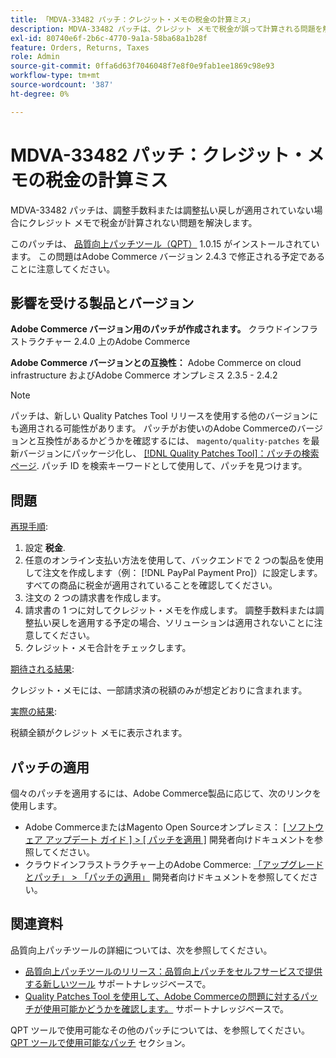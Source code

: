 ```yaml
---
title: 「MDVA-33482 パッチ：クレジット・メモの税金の計算ミス」
description: MDVA-33482 パッチは、クレジット メモで税金が誤って計算される問題を解決します。
exl-id: 80740e6f-2b6c-4770-9a1a-58ba68a1b28f
feature: Orders, Returns, Taxes
role: Admin
source-git-commit: 0ffa6d63f7046048f7e8f0e9fab1ee1869c98e93
workflow-type: tm+mt
source-wordcount: '387'
ht-degree: 0%

---
```


# MDVA-33482 パッチ：クレジット・メモの税金の計算ミス

MDVA-33482 パッチは、調整手数料または調整払い戻しが適用されていない場合にクレジット メモで税金が計算されない問題を解決します。

このパッチは、 [品質向上パッチツール（QPT）](https://devdocs.magento.com/guides/v2.4/comp-mgr/patching.html#mqp) 1.0.15 がインストールされています。 この問題はAdobe Commerce バージョン 2.4.3 で修正される予定であることに注意してください。

## 影響を受ける製品とバージョン

**Adobe Commerce バージョン用のパッチが作成されます。** クラウドインフラストラクチャー 2.4.0 上のAdobe Commerce

**Adobe Commerce バージョンとの互換性：** Adobe Commerce on cloud infrastructure およびAdobe Commerce オンプレミス 2.3.5 - 2.4.2

>[!NOTE]
>
>パッチは、新しい Quality Patches Tool リリースを使用する他のバージョンにも適用される可能性があります。 パッチがお使いのAdobe Commerceのバージョンと互換性があるかどうかを確認するには、 `magento/quality-patches` を最新バージョンにパッケージ化し、 [[!DNL Quality Patches Tool]：パッチの検索ページ](https://devdocs.magento.com/quality-patches/tool.html#patch-grid). パッチ ID を検索キーワードとして使用して、パッチを見つけます。

## 問題

<u>再現手順</u>:

1. 設定 **税金**.
1. 任意のオンライン支払い方法を使用して、バックエンドで 2 つの製品を使用して注文を作成します（例： [!DNL PayPal Payment Pro]）に設定します。 すべての商品に税金が適用されていることを確認してください。
1. 注文の 2 つの請求書を作成します。
1. 請求書の 1 つに対してクレジット・メモを作成します。 調整手数料または調整払い戻しを適用する予定の場合、ソリューションは適用されないことに注意してください。
1. クレジット・メモ合計をチェックします。

<u>期待される結果</u>:

クレジット・メモには、一部請求済の税額のみが想定どおりに含まれます。

<u>実際の結果</u>:

税額全額がクレジット メモに表示されます。

## パッチの適用

個々のパッチを適用するには、Adobe Commerce製品に応じて、次のリンクを使用します。

* Adobe CommerceまたはMagento Open Sourceオンプレミス： [[ ソフトウェア アップデート ガイド ] > [ パッチを適用 ]](https://devdocs.magento.com/guides/v2.4/comp-mgr/patching/mqp.html) 開発者向けドキュメントを参照してください。
* クラウドインフラストラクチャー上のAdobe Commerce: [「アップグレードとパッチ」 > 「パッチの適用」](https://devdocs.magento.com/cloud/project/project-patch.html) 開発者向けドキュメントを参照してください。

## 関連資料

品質向上パッチツールの詳細については、次を参照してください。

* [品質向上パッチツールのリリース：品質向上パッチをセルフサービスで提供する新しいツール](/help/announcements/adobe-commerce-announcements/magento-quality-patches-released-new-tool-to-self-serve-quality-patches.md) サポートナレッジベースで。
* [Quality Patches Tool を使用して、Adobe Commerceの問題に対するパッチが使用可能かどうかを確認します。](/help/support-tools/patches-available-in-qpt-tool/check-patch-for-magento-issue-with-magento-quality-patches.md) サポートナレッジベースで。

QPT ツールで使用可能なその他のパッチについては、を参照してください。 [QPT ツールで使用可能なパッチ](https://support.magento.com/hc/en-us/sections/360010506631-Patches-available-in-QPT-tool-) セクション。
